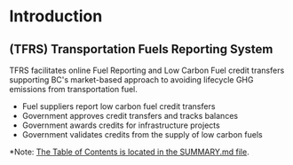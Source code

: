 # Introduction


(TFRS) Transportation Fuels Reporting System
------------

TFRS facilitates online Fuel Reporting and Low Carbon Fuel credit transfers supporting BC's market-based approach to avoiding lifecycle GHG emissions from transportation fuel.  

- Fuel suppliers report low carbon fuel credit transfers
- Government approves credit transfers and tracks balances
- Government awards credits for infrastructure projects
- Government validates credits from the supply of low carbon fuels

*Note: [The Table of Contents is located in the SUMMARY.md file](SUMMARY.md).